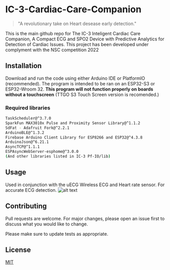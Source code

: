 # IC-3-Cardiac-Care-Companion
>"A revolutionary take on Heart desease early detection."

This is the main github repo for The IC-3 Inteligent Cardiac Care Companion, A Compact ECG and SPO2 Device with Predictive Analytics for Detection of Cardiac Issues. This project has been developed under complyment with the NSC competition 2022

## Installation

Download and run the code using either Arduino IDE or PlatformIO (recommended). The program is intended to be ran on an ESP32-S3 or ESP32-Wroom 32.
**This program will not function properly on boards without a touchscreen** 
(TTGO S3 Touch Screen version is recomended.)

### Required libraries
```bash
TaskScheduler@^3.7.0
SparkFun MAX3010x Pulse and Proximity Sensor Library@^1.1.2
SdFat - Adafruit Fork@^2.2.1
ArduinoBLE@^1.3.2
Firebase Arduino Client Library for ESP8266 and ESP32@^4.3.8
ArduinoJson@^6.21.1
AsyncTCP@^1.1.1
ESPAsyncWebServer-esphome@^3.0.0
(And other libraries listed in IC-3 Pf-IO/lib)
```

## Usage

Used in conjunction with the uECG Wireless ECG and Heart rate sensor. For accurate ECG detection.
![alt text](https://cdn.hackaday.io/images/resize/1400x500/1780591562187664851.jpg)

## Contributing

Pull requests are welcome. For major changes, please open an issue first
to discuss what you would like to change.

Please make sure to update tests as appropriate.

## License

[MIT](https://choosealicense.com/licenses/mit/)

